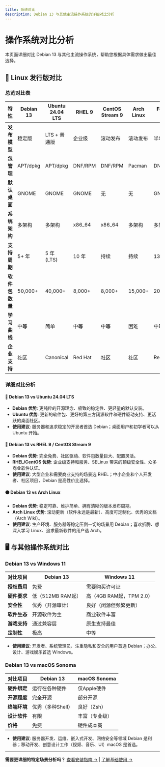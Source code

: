 ```yaml
---
title: 系统对比
description: Debian 13 与其他主流操作系统的详细对比分析
---
```


# 操作系统对比分析

本页面详细对比 Debian 13 与其他主流操作系统，帮助您根据具体需求做出最佳选择。

## 🐧 Linux 发行版对比

### 总览对比表

| 特性 | Debian 13 | Ubuntu 24.04 LTS | RHEL 9 | CentOS Stream 9 | Arch Linux | Fedora 39 |
|---|---|---|---|---|---|---|
| **发布模型** | 稳定版 | LTS + 普通版 | 企业级 | 滚动发布 | 滚动发布 | 半年发布 |
| **包管理** | APT/dpkg | APT/dpkg | DNF/RPM | DNF/RPM | Pacman | DNF/RPM |
| **默认桌面** | GNOME | GNOME | GNOME | 无 | 无 | GNOME |
| **系统架构** | 多架构 | 多架构 | x86_64 | x86_64 | 多架构 | 多架构 |
| **支持周期** | 5+ 年 | 5 年 (LTS) | 10 年 | 持续 | 持续 | 13 个月 |
| **软件包数量** | 50,000+ | 40,000+ | 8,000+ | 8,000+ | 15,000+ | 20,000+ |
| **学习曲线** | 中等 | 简单 | 中等 | 中等 | 困难 | 中等 |
| **企业支持** | 社区 | Canonical | Red Hat | 社区 | 社区 | Red Hat |

### 详细对比分析

#### 🔷 Debian 13 vs Ubuntu 24.04 LTS

- **Debian 优势**: 更纯粹的开源理念、极致的稳定性、更轻量的默认安装。
- **Ubuntu 优势**: 更新的软件包、更好的第三方闭源软件和硬件驱动支持、更活跃的桌面社区。
- **使用建议**: 服务器和追求稳定的开发者首选 Debian；桌面用户和初学者可以从 Ubuntu 开始。

#### 🔴 Debian 13 vs RHEL 9 / CentOS Stream 9

- **Debian 优势**: 完全免费、社区驱动、软件包数量巨大、配置灵活。
- **RHEL/CentOS 优势**: 企业级支持和服务、SELinux 带来的顶级安全性、众多商业软件认证。
- **使用建议**: 大型企业和需要商业支持的场景选 RHEL；中小企业和个人开发者、社区项目，Debian 是高性价比选择。

#### ⚫ Debian 13 vs Arch Linux

- **Debian 优势**: 稳定可靠、维护简单、拥有清晰的版本发布周期。
- **Arch Linux 优势**: 滚动更新（软件永远是最新）、高度可定制化、优秀的文档（Arch Wiki）。
- **使用建议**: 生产环境、服务器等稳定压倒一切的场景用 Debian；喜欢折腾、想深入学习 Linux、追求最新软件的用户选 Arch。

## 🖥️ 与其他操作系统对比

### Debian 13 vs Windows 11

| 对比项目 | Debian 13 | Windows 11 |
|---|---|---|
| **授权费用** | 免费 | 需要购买许可证 |
| **硬件要求** | 低（512MB RAM起） | 高（4GB RAM起，TPM 2.0） |
| **安全性** | 优秀（开源审计） | 良好（闭源但频繁更新） |
| **软件生态** | 开源软件为主 | 商业软件丰富 |
| **游戏支持** | 通过兼容层 | 原生支持最佳 |
| **定制性** | 极高 | 中等 |

- **使用建议**: 开发者、系统管理员、注重隐私和安全的用户首选 Debian；办公、设计、游戏娱乐首选 Windows。

### Debian 13 vs macOS Sonoma

| 对比项目 | Debian 13 | macOS Sonoma |
|---|---|---|
| **硬件绑定** | 运行在各种硬件 | 仅Apple硬件 |
| **开源程度** | 完全开源 | 部分开源 |
| **终端环境** | 优秀（多种Shell） | 良好（Zsh） |
| **设计软件** | 有限 | 丰富（专业级） |
| **价格** | 免费 | 硬件成本高 |

- **使用建议**: 服务器开发、运维、嵌入式开发、网络安全等领域 Debian 是利器；移动开发、创意设计工作（视频、音乐、UI）macOS 是首选。

---

**需要更详细的特定场景分析吗？** [查看安装指南 →](/basics/installation) | [了解基础使用 →](/basics/first-boot) 